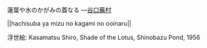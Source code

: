 蓮葉や水のかがみの蓋なる
—[谷口蕪村](https://ja.wikipedia.org/wiki/谷口蕪村)

||hachisuba ya mizu no kagami no ooinaru||

浮世絵: Kasamatsu Shiro, Shade of the Lotus, Shinobazu Pond, 1956